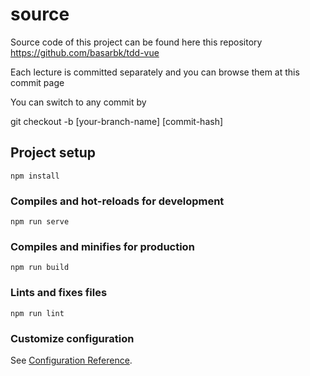 # source

Source code of this project can be found here this repository https://github.com/basarbk/tdd-vue

Each lecture is committed separately and you can browse them at this commit page

You can switch to any commit by

git checkout -b [your-branch-name] [commit-hash]

## Project setup

```
npm install
```

### Compiles and hot-reloads for development

```
npm run serve
```

### Compiles and minifies for production

```
npm run build
```

### Lints and fixes files

```
npm run lint
```

### Customize configuration

See [Configuration Reference](https://cli.vuejs.org/config/).
